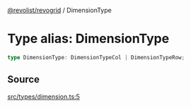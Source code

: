 [@revolist/revogrid](README.md) / DimensionType

# Type alias: DimensionType

```ts
type DimensionType: DimensionTypeCol | DimensionTypeRow;
```

## Source

[src/types/dimension.ts:5](https://github.com/revolist/revogrid/blob/ace6403c43f42f0eb026a7e73c0ae179d3a4c66f/src/types/dimension.ts#L5)
